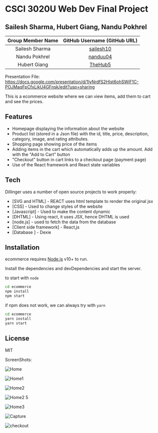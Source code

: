# CSCI 3020U Web Dev Final Project
## Sailesh Sharma, Hubert Giang, Nandu Pokhrel

| Group Member Name | GitHub Username (GitHub URL)|
| :------------------------:|:--------------------------------------:|
| Sailesh Sharma | [sailesh10](https://github.com/sailesh10) |
| Nandu Pokhrel | [nanduu04](https://github.com/nanduu04) |
| Hubert Giang | [TheHub5](https://github.com/TheHub5) |

Presentation File: https://docs.google.com/presentation/d/1lyNrdfS2HIst6ohSWiF1C-POJMaqFpCfxLikU4GFnsk/edit?usp=sharing 

This is a ecommerce website where we can view items, add them to cart and see the prices.

## Features

- Homepage displaying the information about the website
- Product list (stored in a Json file) with the id, title, price, description, category, image, and rating attributes.
- Shopping page showing price of the items
- Adding items in the cart which automatically adds up the amount. Add with the "Add to Cart" button
- "Checkout" button in cart links to a checkout page (payment page)
- Use of the React framework and React state variables

## Tech

Dillinger uses a number of open source projects to work properly:

- [SVG and HTML] -  REACT uses html template to render the original jsx
- [CSS] - Used to change styles of the website
- [Javascript] - Used to make the content dynamic
- [DHTML] - Using react, it uses JSX, hence DHTML is used
- [node.js] - used to fetch the data from the database
- [Client side framework] - React,js
- [Database ] - Dexie



## Installation
ecommerce requires [Node.js](https://nodejs.org/) v10+ to run.

Install the dependencies and devDependencies and start the server.

to start with `node` 
```sh
cd ecommerce
npm install
npm start
```

if npm does not work, we can always try with `yarn` 

```sh
cd ecommerce
yarn install
yarn start
```

## License

MIT

ScreenShots:

![Home](https://user-images.githubusercontent.com/25020059/165699197-b60359c5-7b65-475f-84ce-636249719d7f.PNG)

![Home1](https://user-images.githubusercontent.com/25020059/165699365-f22085ea-b520-40d6-a6b4-0e154c783d4c.PNG)

![Home2](https://user-images.githubusercontent.com/25020059/165699455-8501cd64-5d16-4e23-80f4-2951b1ba0fde.PNG)

![Home2 5](https://user-images.githubusercontent.com/25020059/165699950-2da49361-3b62-4919-b7a7-0ba1fc1dbace.PNG)


![Home3](https://user-images.githubusercontent.com/25020059/165699735-da32aaf7-3a1a-4711-9af8-5afa0555d678.png)


![Capture](https://user-images.githubusercontent.com/25020059/165698401-4869ac65-8bbe-4710-b52b-4c2eb103c218.PNG)


![checkout](https://user-images.githubusercontent.com/25020059/165680135-1bc6d74e-089f-42a1-a559-3eb8b1f7372e.PNG)

